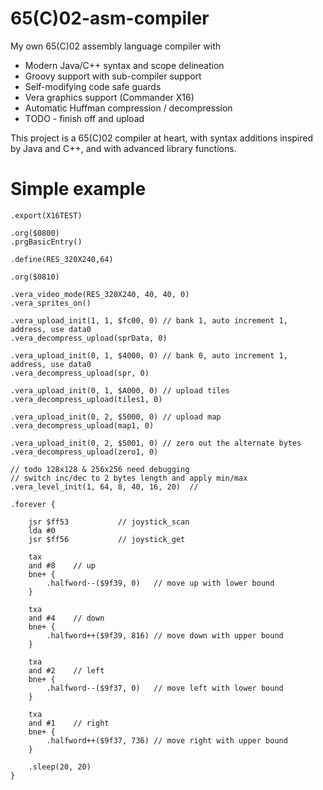# 65(C)02-asm-compiler
My own 65(C)02 assembly language compiler with

* Modern Java/C++ syntax and scope delineation
* Groovy support with sub-compiler support
* Self-modifying code safe guards
* Vera graphics support (Commander X16)
* Automatic Huffman compression / decompression
* TODO - finish off and upload

This project is a 65(C)02 compiler at heart, with syntax additions inspired by Java and C++, and with advanced library functions.

# Simple example

```
.export(X16TEST)

.org($0800)
.prgBasicEntry()

.define(RES_320X240,64)

.org($0810)

.vera_video_mode(RES_320X240, 40, 40, 0)
.vera_sprites_on()

.vera_upload_init(1, 1, $fc00, 0) // bank 1, auto increment 1, address, use data0
.vera_decompress_upload(sprData, 0)

.vera_upload_init(0, 1, $4000, 0) // bank 0, auto increment 1, address, use data0
.vera_decompress_upload(spr, 0)

.vera_upload_init(0, 1, $A000, 0) // upload tiles
.vera_decompress_upload(tiles1, 0)

.vera_upload_init(0, 2, $5000, 0) // upload map
.vera_decompress_upload(map1, 0)

.vera_upload_init(0, 2, $5001, 0) // zero out the alternate bytes
.vera_decompress_upload(zero1, 0)

// todo 128x128 & 256x256 need debugging
// switch inc/dec to 2 bytes length and apply min/max
.vera_level_init(1, 64, 8, 40, 16, 20)	//

.forever {

	jsr $ff53 			// joystick_scan
	lda #0
	jsr $ff56 			// joystick_get
	
	tax
	and #8	  // up
	bne+ {
		.halfword--($9f39, 0)	// move up with lower bound
	}

	txa
	and #4	  // down
	bne+ {
		.halfword++($9f39, 816)	// move down with upper bound
	}

	txa
	and #2	  // left
	bne+ {
		.halfword--($9f37, 0)	// move left with lower bound
	}
	
	txa
	and #1	  // right
	bne+ {
		.halfword++($9f37, 736)	// move right with upper bound
	}
	
	.sleep(20, 20)
}
```


